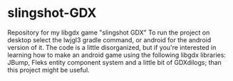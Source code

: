 # slingshot-GDX
Repository for my libgdx game "slingshot GDX"
To run the project on desktop select the lwjgl3 gradle command, or android for the android version of it.
The code is a little disorganized, but if you're interested in learning how to make an android game using the following libgdx libraries: JBump, Fleks entity component system and a little bit of GDXdilogs; than this project might be useful.
